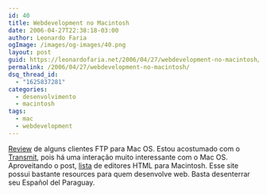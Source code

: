 ```yaml
---
id: 40
title: Webdevelopment no Macintosh
date: 2006-04-27T22:38:18-03:00
author: Leonardo Faria
ogImage: /images/og-images/40.png
layout: post
guid: https://leonardofaria.net/2006/04/27/webdevelopment-no-macintosh/
permalink: /2006/04/27/webdevelopment-no-macintosh/
dsq_thread_id:
  - "1625837281"
categories:
  - desenvolvimento
  - macintosh
tags:
  - mac
  - webdevelopment
---
```

[Review](http://www.macdevcenter.com/pub/a/mac/2006/04/13/ftp.html) de alguns clientes FTP para Mac OS. Estou acostumado com o [Transmit](http://panic.com/transmit/), pois há uma interação muito interessante com o Mac OS.  
Aproveitando o post, [lista](http://www.bitacoradewebmaster.com/index.php?p=659) de editores HTML para Macintosh. Esse site possui bastante resources para quem desenvolve web. Basta desenterrar seu Español del Paraguay.
